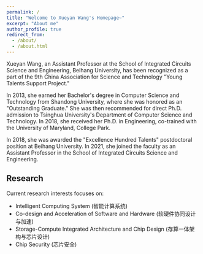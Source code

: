 ```yaml
---
permalink: /
title: "Welcome to Xueyan Wang's Homepage~"
excerpt: "About me"
author_profile: true
redirect_from: 
  - /about/
  - /about.html
---
```


Xueyan Wang, an Assistant Professor at the School of Integrated Circuits Science and Engineering, Beihang University, has been recognized as a part of the 9th China Association for Science and Technology "Young Talents Support Project."

In 2013, she earned her Bachelor's degree in Computer Science and Technology from Shandong University, where she was honored as an "Outstanding Graduate." She was then recommended for direct Ph.D. admission to Tsinghua University's Department of Computer Science and Technology. In 2018, she received her Ph.D. in Engineering, co-trained with the University of Maryland, College Park.

In 2018, she was awarded the "Excellence Hundred Talents" postdoctoral position at Beihang University. In 2021, she joined the faculty as an Assistant Professor in the School of Integrated Circuits Science and Engineering.

Research
-----------
Current research interests focuses on:

- Intelligent Computing System (智能计算系统)
- Co-design and Acceleration of Software and Hardware (软硬件协同设计与加速)
- Storage-Compute Integrated Architecture and Chip Design (存算一体架构与芯片设计)
- Chip Security (芯片安全)
